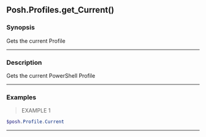 Posh.Profiles.get_Current()
---------------------------

### Synopsis
Gets the current Profile

---

### Description

Gets the current PowerShell Profile

---

### Examples
> EXAMPLE 1

```PowerShell
$posh.Profile.Current
```

---

